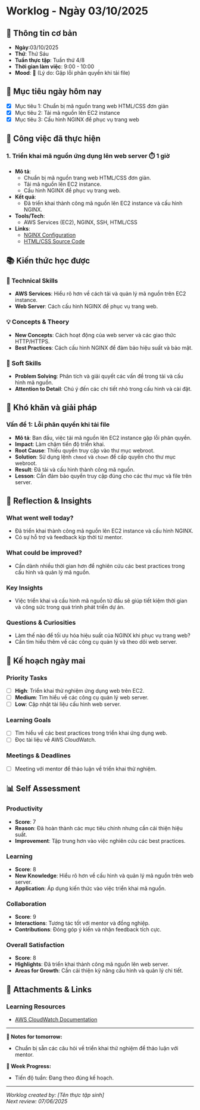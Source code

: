 # Worklog - Ngày 03/10/2025

## 📅 Thông tin cơ bản
- **Ngày**:03/10/2025
- **Thứ**: Thứ Sáu
- **Tuần thực tập**: Tuần thứ 4/8
- **Thời gian làm việc**: 9:00 - 10:00
- **Mood**: 🤔 (Lý do: Gặp lỗi phân quyền khi tải file)

## 🎯 Mục tiêu ngày hôm nay
- [x] Mục tiêu 1: Chuẩn bị mã nguồn trang web HTML/CSS đơn giản
- [x] Mục tiêu 2: Tải mã nguồn lên EC2 instance
- [x] Mục tiêu 3: Cấu hình NGINX để phục vụ trang web

## 💼 Công việc đã thực hiện

### 1. Triển khai mã nguồn ứng dụng lên web server ⏱️ 1 giờ
- **Mô tả**: 
  - Chuẩn bị mã nguồn trang web HTML/CSS đơn giản.
  - Tải mã nguồn lên EC2 instance.
  - Cấu hình NGINX để phục vụ trang web.
- **Kết quả**: 
  - Đã triển khai thành công mã nguồn lên EC2 instance và cấu hình NGINX.
- **Tools/Tech**: 
  - AWS Services (EC2), NGINX, SSH, HTML/CSS
- **Links**: 
  - [NGINX Configuration](https://example.com/nginx-config)
  - [HTML/CSS Source Code](https://example.com/source-code)

## 📚 Kiến thức học được

### 🔧 Technical Skills
- **AWS Services**: Hiểu rõ hơn về cách tải và quản lý mã nguồn trên EC2 instance.
- **Web Server**: Cách cấu hình NGINX để phục vụ trang web.

### 💡 Concepts & Theory
- **New Concepts**: Cách hoạt động của web server và các giao thức HTTP/HTTPS.
- **Best Practices**: Cách cấu hình NGINX để đảm bảo hiệu suất và bảo mật.

### 🤝 Soft Skills
- **Problem Solving**: Phân tích và giải quyết các vấn đề trong tải và cấu hình mã nguồn.
- **Attention to Detail**: Chú ý đến các chi tiết nhỏ trong cấu hình và cài đặt.

## 🚧 Khó khăn và giải pháp

### Vấn đề 1: Lỗi phân quyền khi tải file
- **Mô tả**: Ban đầu, việc tải mã nguồn lên EC2 instance gặp lỗi phân quyền.
- **Impact**: Làm chậm tiến độ triển khai.
- **Root Cause**: Thiếu quyền truy cập vào thư mục webroot.
- **Solution**: Sử dụng lệnh `chmod` và `chown` để cấp quyền cho thư mục webroot.
- **Result**: Đã tải và cấu hình thành công mã nguồn.
- **Lesson**: Cần đảm bảo quyền truy cập đúng cho các thư mục và file trên server.

## 🤔 Reflection & Insights

### What went well today?
- Đã triển khai thành công mã nguồn lên EC2 instance và cấu hình NGINX.
- Có sự hỗ trợ và feedback kịp thời từ mentor.

### What could be improved?
- Cần dành nhiều thời gian hơn để nghiên cứu các best practices trong cấu hình và quản lý mã nguồn.

### Key Insights
- Việc triển khai và cấu hình mã nguồn từ đầu sẽ giúp tiết kiệm thời gian và công sức trong quá trình phát triển dự án.

### Questions & Curiosities
- Làm thế nào để tối ưu hóa hiệu suất của NGINX khi phục vụ trang web?
- Cần tìm hiểu thêm về các công cụ quản lý và theo dõi web server.

## 📅 Kế hoạch ngày mai

### Priority Tasks
- [ ] **High**: Triển khai thử nghiệm ứng dụng web trên EC2.
- [ ] **Medium**: Tìm hiểu về các công cụ quản lý web server.
- [ ] **Low**: Cập nhật tài liệu cấu hình web server.

### Learning Goals
- [ ] Tìm hiểu về các best practices trong triển khai ứng dụng web.
- [ ] Đọc tài liệu về AWS CloudWatch.

### Meetings & Deadlines
- [ ] Meeting với mentor để thảo luận về triển khai thử nghiệm.

## 📊 Self Assessment

### Productivity
- **Score**: 7
- **Reason**: Đã hoàn thành các mục tiêu chính nhưng cần cải thiện hiệu suất.
- **Improvement**: Tập trung hơn vào việc nghiên cứu các best practices.

### Learning
- **Score**: 8
- **New Knowledge**: Hiểu rõ hơn về cấu hình và quản lý mã nguồn trên web server.
- **Application**: Áp dụng kiến thức vào việc triển khai mã nguồn.

### Collaboration
- **Score**: 9
- **Interactions**: Tương tác tốt với mentor và đồng nghiệp.
- **Contributions**: Đóng góp ý kiến và nhận feedback tích cực.

### Overall Satisfaction
- **Score**: 8
- **Highlights**: Đã triển khai thành công mã nguồn lên web server.
- **Areas for Growth**: Cần cải thiện kỹ năng cấu hình và quản lý chi tiết.

## 📎 Attachments & Links


### Learning Resources
- [AWS CloudWatch Documentation](https://aws.amazon.com/cloudwatch/)

---

**📝 Notes for tomorrow:**
- Chuẩn bị sẵn các câu hỏi về triển khai thử nghiệm để thảo luận với mentor.

**🎯 Week Progress:**
- Tiến độ tuần: Đang theo đúng kế hoạch.

---
*Worklog created by: [Tên thực tập sinh]*  
*Next review: 07/06/2025*
